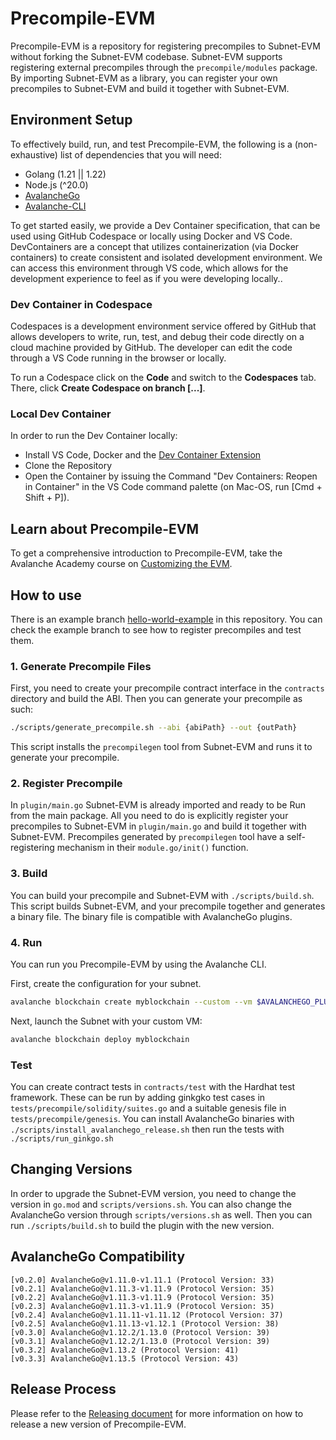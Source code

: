 # Precompile-EVM

Precompile-EVM is a repository for registering precompiles to Subnet-EVM without forking the Subnet-EVM codebase. Subnet-EVM supports registering external precompiles through the `precompile/modules` package. By importing Subnet-EVM as a library, you can register your own precompiles to Subnet-EVM and build it together with Subnet-EVM.

## Environment Setup

To effectively build, run, and test Precompile-EVM, the following is a (non-exhaustive) list of dependencies that you will need:

- Golang (1.21 || 1.22)
- Node.js (^20.0)
- [AvalancheGo](https://github.com/ava-labs/avalanchego)
- [Avalanche-CLI](https://github.com/ava-labs/avalanche-cli)

To get started easily, we provide a Dev Container specification, that can be used using GitHub Codespace or locally using Docker and VS Code. DevContainers are a concept that utilizes containerization (via Docker containers) to create consistent and isolated development environment. We can access this environment through VS code, which allows for the development experience to feel as if you were developing locally..

### Dev Container in Codespace

Codespaces is a development environment service offered by GitHub that allows developers to write, run, test, and debug their code directly on a cloud machine provided by GitHub. The developer can edit the code through a VS Code running in the browser or locally.

To run a Codespace click on the **Code** and switch to the **Codespaces** tab. There, click **Create Codespace on branch [...]**.

### Local Dev Container

In order to run the Dev Container locally:

- Install VS Code, Docker and the [Dev Container Extension](https://marketplace.visualstudio.com/items?itemName=ms-vscode-remote.remote-containers)
- Clone the Repository
- Open the Container by issuing the Command "Dev Containers: Reopen in Container" in the VS Code command palette (on Mac-OS, run [Cmd + Shift + P]).

## Learn about Precompile-EVM

To get a comprehensive introduction to Precompile-EVM, take the Avalanche Academy course on [Customizing the EVM](https://academy.avax.com/course/customizing-evm).

## How to use

There is an example branch [hello-world-example](https://github.com/ava-labs/precompile-evm/tree/hello-world-example) in this repository. You can check the example branch to see how to register precompiles and test them.

### 1. Generate Precompile Files

First, you need to create your precompile contract interface in the `contracts` directory and build the ABI. Then you can generate your precompile as such:

```bash
./scripts/generate_precompile.sh --abi {abiPath} --out {outPath}
```

This script installs the `precompilegen` tool from Subnet-EVM and runs it to generate your precompile.

### 2. Register Precompile

In `plugin/main.go` Subnet-EVM is already imported and ready to be Run from the main package. All you need to do is explicitly register your precompiles to Subnet-EVM in `plugin/main.go` and build it together with Subnet-EVM. Precompiles generated by `precompilegen` tool have a self-registering mechanism in their `module.go/init()` function.

### 3. Build

You can build your precompile and Subnet-EVM with `./scripts/build.sh`. This script builds Subnet-EVM, and your precompile together and generates a binary file. The binary file is compatible with AvalancheGo plugins.

### 4. Run

You can run you Precompile-EVM by using the Avalanche CLI.

First, create the configuration for your subnet.

```bash
avalanche blockchain create myblockchain --custom --vm $AVALANCHEGO_PLUGIN_PATH/srEXiWaHuhNyGwPUi444Tu47ZEDwxTWrbQiuD7FmgSAQ6X7Dy --genesis ./.devcontainer/genesis-example.json
```

Next, launch the Subnet with your custom VM:

```bash
avalanche blockchain deploy myblockchain
```

### Test

You can create contract tests in `contracts/test` with the Hardhat test framework. These can be run by adding ginkgko test cases in `tests/precompile/solidity/suites.go` and a suitable genesis file in `tests/precompile/genesis`. You can install AvalancheGo binaries with `./scripts/install_avalanchego_release.sh` then run the tests with `./scripts/run_ginkgo.sh`

## Changing Versions

In order to upgrade the Subnet-EVM version, you need to change the version in `go.mod` and `scripts/versions.sh`. You can also change the AvalancheGo version through `scripts/versions.sh` as well. Then you can run `./scripts/build.sh` to build the plugin with the new version.

## AvalancheGo Compatibility

```text
[v0.2.0] AvalancheGo@v1.11.0-v1.11.1 (Protocol Version: 33)
[v0.2.1] AvalancheGo@v1.11.3-v1.11.9 (Protocol Version: 35)
[v0.2.2] AvalancheGo@v1.11.3-v1.11.9 (Protocol Version: 35)
[v0.2.3] AvalancheGo@v1.11.3-v1.11.9 (Protocol Version: 35)
[v0.2.4] AvalancheGo@v1.11.11-v1.11.12 (Protocol Version: 37)
[v0.2.5] AvalancheGo@v1.11.13-v1.12.1 (Protocol Version: 38)
[v0.3.0] AvalancheGo@v1.12.2/1.13.0 (Protocol Version: 39)
[v0.3.1] AvalancheGo@v1.12.2/1.13.0 (Protocol Version: 39)
[v0.3.2] AvalancheGo@v1.13.2 (Protocol Version: 41)
[v0.3.3] AvalancheGo@v1.13.5 (Protocol Version: 43)
```

## Release Process

Please refer to the [Releasing document](docs/releasing/README.md) for more information on how to release a new version of Precompile-EVM.
